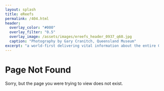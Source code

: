 ```yaml
---
layout: splash
title: eReefs
permalink: /404.html
header:
  overlay_color: "#000"
  overlay_filter: "0.5"
  overlay_image: /assets/images/ereefs_header_0937_q60.jpg
  caption: "Photography by Gary Cranitch, Queensland Museum"
excerpt: "a world-first delivering vital information about the entire Great Barrier Reef from catchment to ocean"
---
```


# Page Not Found

Sorry, but the page you were trying to view does not exist.